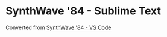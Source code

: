 # SynthWave '84 - Sublime Text

Converted from [SynthWave '84 - VS Code](https://github.com/robb0wen/synthwave-vscode)
